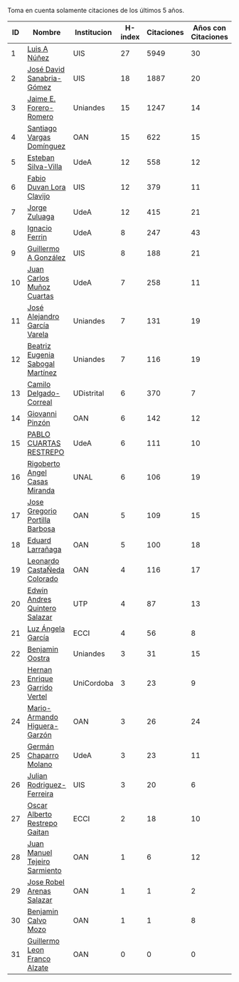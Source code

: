 Toma en cuenta solamente citaciones de los últimos 5 años.

ID | Nombre | Institucion | H-index | Citaciones | Años con Citaciones | PhD Year| PhD Country |
--- | ------ | ---------- | -------- | ---------- | ----------| --- | --- | 
1 | [Luis A Núñez](https://scholar.google.com/citations?user=2Q5_QxkAAAAJ&hl=en) | UIS | 27 | 5949 | 30 |  1989 | VEN |
2 | [José David Sanabria-Gómez](https://scholar.google.com/citations?user=Tclray4AAAAJ&hl=en) | UIS | 18 | 1887 | 20 | 2001 | MEX |
3 | [Jaime E. Forero-Romero](https://scholar.google.com/citations?user=TLTK6WgAAAAJ) | Uniandes | 15 | 1247 | 14 | 2007 | FRA |
4 | [Santiago Vargas Domínguez](https://scholar.google.com/citations?hl=en&user=9DDaTaAAAAAJ) | OAN | 15 | 622 | 15 | 2008 | ESP |
5 | [Esteban Silva-Villa](https://scholar.google.com/citations?user=S8-YLHaAJLMC&hl=en) | UdeA | 12 | 558 | 12 |  2011 | NED |
6 | [Fabio Duvan Lora Clavijo](https://scholar.google.com/citations?hl=en&user=bV-me9AAAAAJ&view_op=list_works)| UIS | 12 | 379 | 11 | 2013 | MEX |
7 | [Jorge Zuluaga](https://scholar.google.com/citations?user=qpGVqNwAAAAJ&hl=en&oi=ao) | UdeA | 12 | 415 | 21 | 2005 | COL |
8 | [Ignacio Ferrin](https://scholar.google.com/citations?user=bGBCFskAAAAJ&hl=en) | UdeA | 8 | 247 | 43 | 1976 | USA |
9 | [Guillermo A González](https://scholar.google.com/citations?user=pvM7yGcAAAAJ&hl=en) | UIS | 8 | 188 | 21 | 1998 | BRA |
10 | [Juan Carlos Muñoz Cuartas](https://scholar.google.com/citations?user=tQkmHH8AAAAJ&hl=en) | UdeA | 7 | 258 | 11 | 2011 | GER |
11 | [José Alejandro García Varela](https://scholar.google.com/citations?user=iA0H5dgAAAAJ&hl=en) | Uniandes | 7 | 131 | 19 | | |
12 | [Beatriz Eugenia Sabogal Martínez](https://scholar.google.com/citations?user=T-0RjQYAAAAJ&hl=en) | Uniandes | 7 | 116 | 19 | | |
13 | [Camilo Delgado-Correal](https://scholar.google.com/citations?user=HXHGks0AAAAJ) | UDistrital | 6 | 370 | 7 | | |
14 | [Giovanni Pinzón](https://scholar.google.com/citations?user=F25UKOkAAAAJ&hl=en)| OAN | 6 | 142 | 12 | | |
15 | [PABLO CUARTAS RESTREPO](https://scholar.google.com/citations?user=c4zrU20AAAAJ&hl=en) | UdeA | 6 | 111 | 10 | | |
16 | [Rigoberto Angel Casas Miranda](https://scholar.google.com/citations?user=i9vdtq0AAAAJ&hl=en) | UNAL | 6 | 106 | 19 | | |
17 | [Jose Gregorio Portilla Barbosa](https://scholar.google.com/citations?hl=en&user=tDx7hEMAAAAJ) | OAN | 5 | 109 | 15 | | |
18 | [Eduard Larrañaga](https://scholar.google.com/citations?hl=en&user=HyknmA8AAAAJ) | OAN | 5 | 100 | 18 |  | |
19 | [Leonardo CastaÑeda Colorado](https://scholar.google.com/citations?hl=en&user=yJNS9DIAAAAJ) | OAN | 4 | 116 | 17 |  | |
20 | [Edwin Andres Quintero Salazar](https://scholar.google.com/citations?user=Si_rL4gAAAAJ&hl=en&oi=ao)| UTP | 4 | 87 | 13 | | |
21 | [Luz Ángela García](https://scholar.google.com/citations?hl=en&user=ouj4SO0AAAAJ) | ECCI | 4 | 56 | 8 |  | |
22 | [Benjamin Oostra](https://scholar.google.com/citations?user=A-57orIAAAAJ&hl=en&oi=ao) | Uniandes | 3 | 31 | 15 | | |
23 | [Hernan Enrique Garrido Vertel](https://scholar.google.com/citations?user=nij86aIAAAAJ) | UniCordoba | 3 | 23 | 9 |  | |
24 | [Mario-Armando Higuera-Garzón](https://scholar.google.com/citations?user=goHAHhMAAAAJ&hl=en) | OAN | 3 | 26 | 24 | | |
25 | [Germán Chaparro Molano](https://scholar.google.com/citations?user=FHzXPgoAAAAJ&hl=en) | UdeA | 3 | 23 | 11 |  | |
26 | [Julian Rodriguez-Ferreira](https://scholar.google.com/citations?user=gy2sAsIAAAAJ&hl=en&oi=ao) | UIS | 3 | 20 | 6 | | |
27 | [Oscar Alberto Restrepo Gaitan](https://scholar.google.com/citations?user=ecKvoBgAAAAJ&hl=en) | ECCI | 2 | 18 | 10 | | |
28 | [Juan Manuel Tejeiro Sarmiento](https://scholar.google.com/citations?hl=en&user=hGwadTAAAAAJ) | OAN | 1 | 6 | 12 | | |
29 | [Jose Robel Arenas Salazar](https://scholar.google.com/citations?hl=en&user=IEVLREYAAAAJ) | OAN | 1 | 1 | 2 | | |
30 | [Benjamin Calvo Mozo](https://scholar.google.com/citations?hl=en&user=xBhWLdQAAAAJ) | OAN | 1 | 1 | 8 | | |
31 | [Guillermo Leon Franco Alzate](https://scholar.google.com/citations?hl=en&user=5VSFp1sAAAAJ) | OAN | 0 | 0 | 0 | -1 | |

